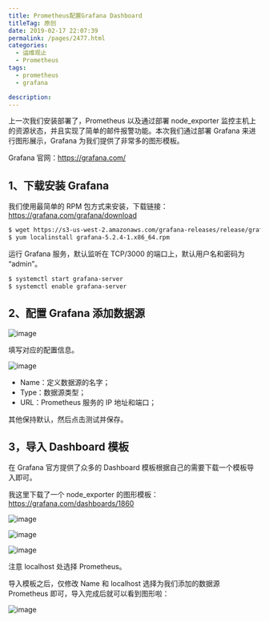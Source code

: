 ```yaml
---
title: Prometheus配置Grafana Dashboard
titleTag: 原创
date: 2019-02-17 22:07:39
permalink: /pages/2477.html
categories: 
  - 运维观止
  - Prometheus
tags: 
  - prometheus
  - grafana

description: 
---
```


上一次我们安装部署了，Prometheus 以及通过部署 node_exporter 监控主机上的资源状态，并且实现了简单的邮件报警功能。本次我们通过部署 Grafana 来进行图形展示，Grafana 为我们提供了非常多的图形模板。



Grafana 官网：https://grafana.com/



## 1、下载安装 Grafana



我们使用最简单的 RPM 包方式来安装，下载链接：https://grafana.com/grafana/download



```sh
$ wget https://s3-us-west-2.amazonaws.com/grafana-releases/release/grafana-5.2.4-1.x86_64.rpm 
$ yum localinstall grafana-5.2.4-1.x86_64.rpm 
```



运行 Grafana 服务，默认监听在 TCP/3000 的端口上，默认用户名和密码为 “admin”。



```sh
$ systemctl start grafana-server
$ systemctl enable grafana-server
```



## 2、配置 Grafana 添加数据源





![image](http://t.eryajf.net/imgs/2021/09/44db8d24b2b89560.jpg)





填写对应的配置信息。





![image](http://t.eryajf.net/imgs/2021/09/ce22b87bdcb83586.jpg)





- Name：定义数据源的名字；
- Type：数据源类型；
- URL：Prometheus 服务的 IP 地址和端口；



其他保持默认，然后点击测试并保存。



## 3，导入 Dashboard 模板



在 Grafana 官方提供了众多的 Dashboard 模板根据自己的需要下载一个模板导入即可。



我这里下载了一个 node_exporter 的图形模板：https://grafana.com/dashboards/1860

![image](http://t.eryajf.net/imgs/2021/09/94df6e7cb012a568.jpg)







![image](http://t.eryajf.net/imgs/2021/09/8e2d39b5c715b3dc.jpg)







![image](http://t.eryajf.net/imgs/2021/09/fee69c1e3d3cab55.jpg)





注意 localhost 处选择 Prometheus。



导入模板之后，仅修改 Name 和 localhost 选择为我们添加的数据源 Prometheus 即可，导入完成后就可以看到图形啦：





![image](http://t.eryajf.net/imgs/2021/09/a53054f40962dbb1.jpg)

